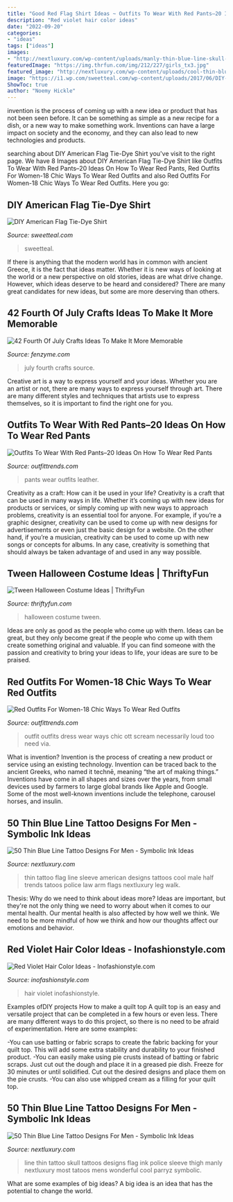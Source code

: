 ```yaml
---
title: "Good Red Flag Shirt Ideas ~ Outfits To Wear With Red Pants–20 Ideas On How To Wear Red Pants"
description: "Red violet hair color ideas"
date: "2022-09-20"
categories:
- "ideas"
tags: ["ideas"]
images:
- "http://nextluxury.com/wp-content/uploads/manly-thin-blue-line-skull-flag-guys-thigh-tattoos.jpg"
featuredImage: "https://img.thrfun.com/img/212/227/girls_tx3.jpg"
featured_image: "http://nextluxury.com/wp-content/uploads/cool-thin-blue-line-american-flag-male-sleeve-tattoo-design-ideas.jpg"
image: "https://i1.wp.com/sweetteal.com/wp-content/uploads/2017/06/DIY-American-Flag-Tie-Dye-Shirt-Sweet-Teal-4.jpg?resize=1200%2C1800"
ShowToc: true
author: "Noemy Hickle"
---
```



invention is the process of coming up with a new idea or product that has not been seen before. It can be something as simple as a new recipe for a dish, or a new way to make something work. Inventions can have a large impact on society and the economy, and they can also lead to new technologies and products.

	

		
searching about DIY American Flag Tie-Dye Shirt you've visit to the right page. We have 8 Images about DIY American Flag Tie-Dye Shirt like Outfits To Wear With Red Pants–20 Ideas On How To Wear Red Pants, Red Outfits For Women-18 Chic Ways To Wear Red Outfits and also Red Outfits For Women-18 Chic Ways To Wear Red Outfits. Here you go:
		
    
## DIY American Flag Tie-Dye Shirt

<img loading=lazy src="https://i1.wp.com/sweetteal.com/wp-content/uploads/2017/06/DIY-American-Flag-Tie-Dye-Shirt-Sweet-Teal-4.jpg?resize=1200%2C1800" onerror="this.onerror=null;this.src='https://tse2.mm.bing.net/th?id=OIP.IhBEKJ_7W5f0m_RDT3JE_AHaLH&amp;pid=15.1';" alt="DIY American Flag Tie-Dye Shirt">

_Source: sweetteal.com_

>sweetteal. 

	

If there is anything that the modern world has in common with ancient Greece, it is the fact that ideas matter. Whether it is new ways of looking at the world or a new perspective on old stories, ideas are what drive change. However, which ideas deserve to be heard and considered? There are many great candidates for new ideas, but some are more deserving than others.

    
## 42 Fourth Of July Crafts Ideas To Make It More Memorable

<img loading=lazy src="http://www.fenzyme.com/wp-content/uploads/2017/04/Fourth-Of-July-Crafts-Ideas0021.jpg" onerror="this.onerror=null;this.src='https://tse1.mm.bing.net/th?id=OIP.uXN3dIX67FV0pkym43YiOgHaNK&amp;pid=15.1';" alt="42 Fourth Of July Crafts Ideas To Make It More Memorable">

_Source: fenzyme.com_

>july fourth crafts source. 

	

Creative art is a way to express yourself and your ideas. Whether you are an artist or not, there are many ways to express yourself through art. There are many different styles and techniques that artists use to express themselves, so it is important to find the right one for you.

    
## Outfits To Wear With Red Pants–20 Ideas On How To Wear Red Pants

<img loading=lazy src="https://www.outfittrends.com/wp-content/uploads/2016/06/6c667725cb6466c180d24d46de82fee2.jpg" onerror="this.onerror=null;this.src='https://tse3.mm.bing.net/th?id=OIP.56Y64KT9cCq0qoidfDL07QHaLG&amp;pid=15.1';" alt="Outfits To Wear With Red Pants–20 Ideas On How To Wear Red Pants">

_Source: outfittrends.com_

>pants wear outfits leather. 

	

Creativity as a craft: How can it be used in your life?
Creativity is a craft that can be used in many ways in life. Whether it’s coming up with new ideas for products or services, or simply coming up with new ways to approach problems, creativity is an essential tool for anyone. For example, if you’re a graphic designer, creativity can be used to come up with new designs for advertisements or even just the basic design for a website. On the other hand, if you’re a musician, creativity can be used to come up with new songs or concepts for albums. In any case, creativity is something that should always be taken advantage of and used in any way possible.

    
## Tween Halloween Costume Ideas | ThriftyFun

<img loading=lazy src="https://img.thrfun.com/img/212/227/girls_tx3.jpg" onerror="this.onerror=null;this.src='https://tse2.mm.bing.net/th?id=OIP.wCAbXjw9MbkDsiTxqzFdIgHaHa&amp;pid=15.1';" alt="Tween Halloween Costume Ideas | ThriftyFun">

_Source: thriftyfun.com_

>halloween costume tween. 

	

Ideas are only as good as the people who come up with them.
Ideas can be great, but they only become great if the people who come up with them create something original and valuable. If you can find someone with the passion and creativity to bring your ideas to life, your ideas are sure to be praised.

    
## Red Outfits For Women-18 Chic Ways To Wear Red Outfits

<img loading=lazy src="http://www.outfittrends.com/wp-content/uploads/2017/03/best-red-outfit-ideas.jpg" onerror="this.onerror=null;this.src='https://tse1.mm.bing.net/th?id=OIP.FT99AnG5w4_KYxhhUJrYOAAAAA&amp;pid=15.1';" alt="Red Outfits For Women-18 Chic Ways To Wear Red Outfits">

_Source: outfittrends.com_

>outfit outfits dress wear ways chic ott scream necessarily loud too need via. 

	

What is invention?
Invention is the process of creating a new product or service using an existing technology. Invention can be traced back to the ancient Greeks, who named it technē, meaning “the art of making things.” Inventions have come in all shapes and sizes over the years, from small devices used by farmers to large global brands like Apple and Google. Some of the most well-known inventions include the telephone, carousel horses, and insulin.

    
## 50 Thin Blue Line Tattoo Designs For Men - Symbolic Ink Ideas

<img loading=lazy src="http://nextluxury.com/wp-content/uploads/cool-thin-blue-line-american-flag-male-sleeve-tattoo-design-ideas.jpg" onerror="this.onerror=null;this.src='https://tse3.mm.bing.net/th?id=OIP.bCC_gHdtCL6-wrBO_PxwRAHaHa&amp;pid=15.1';" alt="50 Thin Blue Line Tattoo Designs For Men - Symbolic Ink Ideas">

_Source: nextluxury.com_

>thin tattoo flag line sleeve american designs tattoos cool male half trends tatoos police law arm flags nextluxury leg walk. 

	

Thesis: Why do we need to think about ideas more?
Ideas are important, but they're not the only thing we need to worry about when it comes to our mental health. Our mental health is also affected by how well we think. We need to be more mindful of how we think and how our thoughts affect our emotions and behavior.

    
## Red Violet Hair Color Ideas - Inofashionstyle.com

<img loading=lazy src="https://www.inofashionstyle.com/wp-content/uploads/red-violet-hair-color-ideas.jpg" onerror="this.onerror=null;this.src='https://tse4.mm.bing.net/th?id=OIP.QB6ySrkVugrBlPgbs_HnpwHaKX&amp;pid=15.1';" alt="Red Violet Hair Color Ideas - Inofashionstyle.com">

_Source: inofashionstyle.com_

>hair violet inofashionstyle. 

	

Examples ofDIY projects
How to make a quilt top
A quilt top is an easy and versatile project that can be completed in a few hours or even less. There are many different ways to do this project, so there is no need to be afraid of experimentation. Here are some examples: 

-You can use batting or fabric scraps to create the fabric backing for your quilt top. This will add some extra stability and durability to your finished product. 
-You can easily make using pie crusts instead of batting or fabric scraps. Just cut out the dough and place it in a greased pie dish. Freeze for 30 minutes or until solidified. Cut out the desired designs and place them on the pie crusts. 
-You can also use whipped cream as a filling for your quilt top.

    
## 50 Thin Blue Line Tattoo Designs For Men - Symbolic Ink Ideas

<img loading=lazy src="http://nextluxury.com/wp-content/uploads/manly-thin-blue-line-skull-flag-guys-thigh-tattoos.jpg" onerror="this.onerror=null;this.src='https://tse2.mm.bing.net/th?id=OIP.HSrBKXSDSM9WbeB15L4N9gHaHa&amp;pid=15.1';" alt="50 Thin Blue Line Tattoo Designs For Men - Symbolic Ink Ideas">

_Source: nextluxury.com_

>line thin tattoo skull tattoos designs flag ink police sleeve thigh manly nextluxury most tatoos mens wonderful cool parryz symbolic. 

	

What are some examples of big ideas?
A big idea is an idea that has the potential to change the world.

